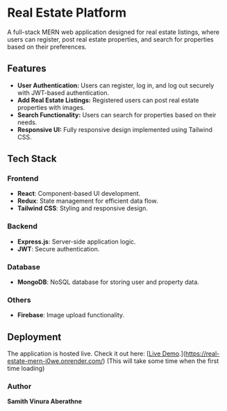 # Real Estate Platform

A full-stack MERN web application designed for real estate listings, where users can register, post real estate properties, and search for properties based on their preferences.

## Features

- **User Authentication:** Users can register, log in, and log out securely with JWT-based authentication.
- **Add Real Estate Listings:** Registered users can post real estate properties with images.
- **Search Functionality:** Users can search for properties based on their needs.
- **Responsive UI:** Fully responsive design implemented using Tailwind CSS.

## Tech Stack

### Frontend
- **React**: Component-based UI development.
- **Redux**: State management for efficient data flow.
- **Tailwind CSS**: Styling and responsive design.

### Backend
- **Express.js**: Server-side application logic.
- **JWT**: Secure authentication.

### Database
- **MongoDB**: NoSQL database for storing user and property data.

### Others
- **Firebase**: Image upload functionality.

## Deployment
The application is hosted live. Check it out here: [[Live Demo](your-live-demo-link).](https://real-estate-mern-i0we.onrender.com/)
(This will take some time when the first time loading) 

### Author
**Samith Vinura Aberathne** 
